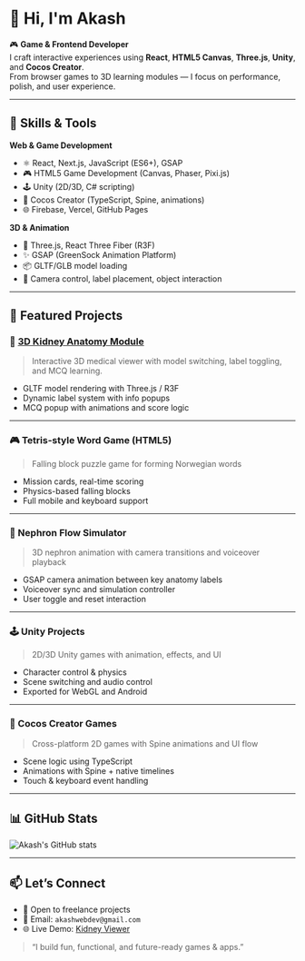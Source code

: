 # 👋 Hi, I'm Akash

🎮 **Game & Frontend Developer**  
I craft interactive experiences using **React**, **HTML5 Canvas**, **Three.js**, **Unity**, and **Cocos Creator**.  
From browser games to 3D learning modules — I focus on performance, polish, and user experience.

---

## 💼 Skills & Tools

**Web & Game Development**  
- ⚛️ React, Next.js, JavaScript (ES6+), GSAP  
- 🎮 HTML5 Game Development (Canvas, Phaser, Pixi.js)  
- 🕹️ Unity (2D/3D, C# scripting)  
- 🧩 Cocos Creator (TypeScript, Spine, animations)  
- 🌐 Firebase, Vercel, GitHub Pages

**3D & Animation**  
- 🎲 Three.js, React Three Fiber (R3F)  
- ✨ GSAP (GreenSock Animation Platform)  
- 📦 GLTF/GLB model loading  
- 🧭 Camera control, label placement, object interaction

---

## 🧩 Featured Projects

### 🧠 [3D Kidney Anatomy Module](https://3-d-activity-1-public.vercel.app/)
> Interactive 3D medical viewer with model switching, label toggling, and MCQ learning.

- GLTF model rendering with Three.js / R3F
- Dynamic label system with info popups
- MCQ popup with animations and score logic

---

### 🎮 Tetris-style Word Game (HTML5)
> Falling block puzzle game for forming Norwegian words

- Mission cards, real-time scoring
- Physics-based falling blocks
- Full mobile and keyboard support

---

### 🔄 Nephron Flow Simulator
> 3D nephron animation with camera transitions and voiceover playback

- GSAP camera animation between key anatomy labels
- Voiceover sync and simulation controller
- User toggle and reset interaction

---

### 🕹️ Unity Projects
> 2D/3D Unity games with animation, effects, and UI

- Character control & physics
- Scene switching and audio control
- Exported for WebGL and Android

---

### 🎯 Cocos Creator Games
> Cross-platform 2D games with Spine animations and UI flow

- Scene logic using TypeScript
- Animations with Spine + native timelines
- Touch & keyboard event handling

---

## 📊 GitHub Stats

![Akash's GitHub stats](https://github-readme-stats.vercel.app/api?username=Akashmax&show_icons=true&theme=tokyonight)

---

## 📫 Let’s Connect

- 💼 Open to freelance projects
- 📧 Email: `akashwebdev@gmail.com`
- 🌐 Live Demo: [Kidney Viewer](https://3-d-activity-1-public.vercel.app/)

> “I build fun, functional, and future-ready games & apps.”
